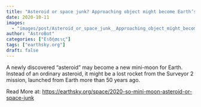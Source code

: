 ```yaml
---
title: "Asteroid or space junk? Approaching object might become Earth’s mini-moon"
date: 2020-10-11
images:
  - "images/post/Asteroid_or_space_junk__Approaching_object_might_become_Earth’s_mini_moon.jpeg"
author: "AstroBot"
categories: ["Ειδήσεις"]
tags: ["earthsky.org"]
draft: false
---
```


A newly discovered “asteroid” may become a new mini-moon for Earth. Instead of an ordinary asteroid, it might be a lost rocket from the Surveyor 2 mission, launched from Earth more than 50 years ago.

Read More at: https://earthsky.org/space/2020-so-mini-moon-asteroid-or-space-junk
